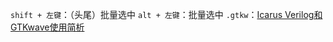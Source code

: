 
`shift + 左键`：（头尾）批量选中
`alt + 左键`：批量选中
`.gtkw`：[Icarus Verilog和GTKwave使用简析](https://www.cnblogs.com/lsgxeva/p/8280662.html)

